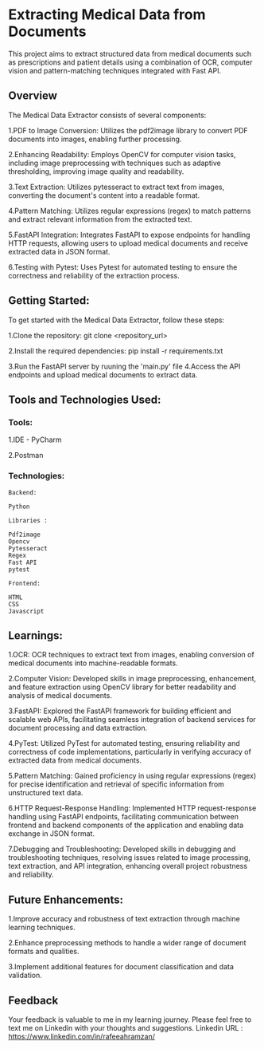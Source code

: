 # Extracting Medical Data from Documents
This project aims to extract structured data from medical documents such as prescriptions and patient details using a combination of OCR, computer vision and pattern-matching techniques integrated with Fast API.

## Overview

The Medical Data Extractor consists of several components:

1.PDF to Image Conversion: Utilizes the pdf2image library to convert PDF documents into images, enabling further processing.

2.Enhancing Readability: Employs OpenCV for computer vision tasks, including image preprocessing with techniques such as adaptive thresholding, improving image quality and readability.

3.Text Extraction: Utilizes pytesseract to extract text from images, converting the document's content into a readable format.

4.Pattern Matching: Utilizes regular expressions (regex) to match patterns and extract relevant information from the extracted text.

5.FastAPI Integration: Integrates FastAPI to expose endpoints for handling HTTP requests, allowing users to upload medical documents and receive extracted data in JSON format.

6.Testing with Pytest: Uses Pytest for automated testing to ensure the correctness and reliability of the extraction process.

## Getting Started:

To get started with the Medical Data Extractor, follow these steps:

1.Clone the repository: git clone <repository_url>

2.Install the required dependencies: pip install -r requirements.txt

3.Run the FastAPI server by ruuning the 'main.py' file
4.Access the API endpoints and upload medical documents to extract data.

## Tools and Technologies Used:

### Tools:

1.IDE - PyCharm

2.Postman

### Technologies:

    Backend:

    Python

    Libraries :

    Pdf2image
    Opencv
    Pytesseract
    Regex
    Fast API
    pytest

    Frontend:

    HTML
    CSS
    Javascript


## Learnings:

1.OCR: OCR techniques to extract text from images, enabling conversion of medical documents into machine-readable formats.

2.Computer Vision: Developed skills in image preprocessing, enhancement, and feature extraction using OpenCV library for better readability and analysis of medical documents.

3.FastAPI: Explored the FastAPI framework for building efficient and scalable web APIs, facilitating seamless integration of backend services for document processing and data extraction.

4.PyTest: Utilized PyTest for automated testing, ensuring reliability and correctness of code implementations, particularly in verifying accuracy of extracted data from medical documents.

5.Pattern Matching: Gained proficiency in using regular expressions (regex) for precise identification and retrieval of specific information from unstructured text data.

6.HTTP Request-Response Handling: Implemented HTTP request-response handling using FastAPI endpoints, facilitating communication between frontend and backend components of the application and enabling data exchange in JSON format.

7.Debugging and Troubleshooting: Developed skills in debugging and troubleshooting techniques, resolving issues related to image processing, text extraction, and API integration, enhancing overall project robustness and reliability.


## Future Enhancements:

1.Improve accuracy and robustness of text extraction through machine learning techniques.

2.Enhance preprocessing methods to handle a wider range of document formats and qualities.

3.Implement additional features for document classification and data validation.

## Feedback

Your feedback is valuable to me in my learning journey. Please feel free to text me on Linkedin with your thoughts and suggestions.
Linkedin URL : https://www.linkedin.com/in/rafeeahramzan/






